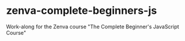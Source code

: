 # zenva-complete-beginners-js
Work-along for the Zenva course "The Complete Beginner's JavaScript Course"
